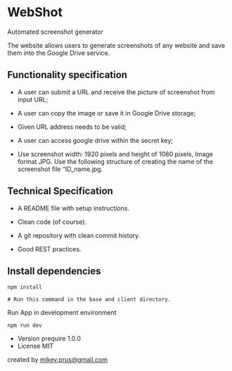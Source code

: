# WebShot

Automated screenshot generator

The website allows users to generate screenshots of any website and save them into the Google Drive service.


## Functionality specification

- A user can submit a URL and receive the picture of screenshot from input URL;
- A user can copy the image or save it in Google Drive storage;

- Given URL address needs to be valid;
- A user can access google drive within the secret key;
- Use screenshot width: 1920 pixels and height of 1080 pixels, Image format JPG. Use the following structure of creating the name of the screenshot file “ID_name.jpg. 

## Technical Specification

- A README file with setup instructions.
- Clean code (of course).

- A git repository with clean commit history.
- Good REST practices.


## Install dependencies

```
npm install

# Run this command in the base and client directory.
```

Run App in development environment
```
npm run dev
```

- Version prequire 1.0.0
- License MIT

created by mikey.prus@gmail.com